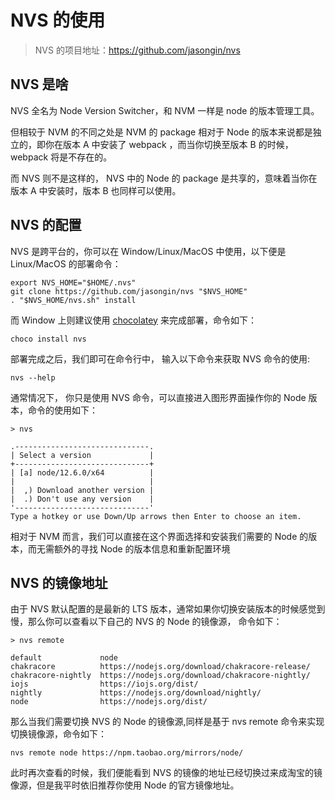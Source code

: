 # NVS 的使用

> NVS 的项目地址：https://github.com/jasongin/nvs

## NVS 是啥

NVS 全名为 Node Version Switcher，和 NVM 一样是 node 的版本管理工具。

但相较于 NVM 的不同之处是 NVM 的 package 相对于 Node 的版本来说都是独立的，即你在版本 A 中安装了 webpack ，而当你切换至版本 B 的时候，webpack 将是不存在的。

而 NVS 则不是这样的， NVS 中的 Node 的 package 是共享的，意味着当你在版本 A 中安装时，版本 B 也同样可以使用。

## NVS 的配置

NVS 是跨平台的，你可以在 Window/Linux/MacOS 中使用，以下便是 Linux/MacOS 的部署命令：

```shell
export NVS_HOME="$HOME/.nvs"
git clone https://github.com/jasongin/nvs "$NVS_HOME"
. "$NVS_HOME/nvs.sh" install
```

而 Window 上则建议使用 [chocolatey](https://chocolatey.org/) 来完成部署，命令如下：

```shell
choco install nvs
```

部署完成之后，我们即可在命令行中， 输入以下命令来获取 NVS 命令的使用:

```shell
nvs --help
```

通常情况下， 你只是使用 NVS 命令，可以直接进入图形界面操作你的 Node 版本，命令的使用如下：

```shell
> nvs

.------------------------------.
| Select a version             |
+------------------------------+
| [a] node/12.6.0/x64          |
|                              |
|  ,) Download another version |
|  .) Don't use any version    |
'------------------------------'
Type a hotkey or use Down/Up arrows then Enter to choose an item.
```

相对于 NVM 而言，我们可以直接在这个界面选择和安装我们需要的 Node 的版本，而无需额外的寻找 Node 的版本信息和重新配置环境

## NVS 的镜像地址

由于 NVS 默认配置的是最新的 LTS 版本，通常如果你切换安装版本的时候感觉到慢，那么你可以查看以下自己的 NVS 的 Node 的镜像源， 命令如下：

```shell
> nvs remote

default             node
chakracore          https://nodejs.org/download/chakracore-release/
chakracore-nightly  https://nodejs.org/download/chakracore-nightly/
iojs                https://iojs.org/dist/
nightly             https://nodejs.org/download/nightly/
node                https://nodejs.org/dist/
```

那么当我们需要切换 NVS 的 Node 的镜像源,同样是基于 nvs remote 命令来实现切换镜像源，命令如下：

```shell
nvs remote node https://npm.taobao.org/mirrors/node/
```

此时再次查看的时候，我们便能看到 NVS 的镜像的地址已经切换过来成淘宝的镜像源，但是我平时依旧推荐你使用 Node 的官方镜像地址。
